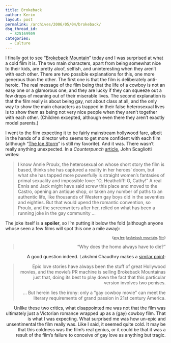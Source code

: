 ```yaml
---
title: Brokeback
author: Kerim
layout: post
permalink: /archives/2006/05/04/brokeback/
dsq_thread_id:
  - 825169909
categories:
  - Culture
---
```

I finally got to see &#8220;<a href="http://www.imdb.com/title/tt0388795/" onclick="_gaq.push(['_trackEvent', 'outbound-article', 'http://www.imdb.com/title/tt0388795/', 'Brokeback Mountain']);" >Brokeback Mountain</a>&#8221; today and I was surprised at what a cold film it is. The two main characters, apart from being somewhat nice to their kids, are pretty aloof, selfish, and uninteresting when they aren&#8217;t with each other. There are two possible explanations for this, one more generous than the other. The first one is that the film is deliberately anti-heroic. The real message of the film being that the life of a cowboy is not an easy one or a glamorous one, and they are lucky if they can squeeze out a few drops of meaning out of their miserable lives. The second explanation is that the film really is about being gay, not about class at all, and the only way to show the main characters as trapped in their false heterosexual lives is to show them as being not very nice people when they aren&#8217;t together with each other. (Children excepted, although even there they aren&#8217;t exactly model parents.)

I went to the film expecting it to be fairly mainstream hollywood fare, albeit in the hands of a director who seems to get more confident with each film (although &#8220;<a href="http://www.imdb.com/title/tt0119349/" onclick="_gaq.push(['_trackEvent', 'outbound-article', 'http://www.imdb.com/title/tt0119349/', 'The Ice Storm']);" >The Ice Storm</a>&#8221; is still my favorite). And it was. There wasn&#8217;t really anything unexpected. In a *Counterpunch* <a href="http://www.counterpunch.org/scagliotti03032006.html" onclick="_gaq.push(['_trackEvent', 'outbound-article', 'http://www.counterpunch.org/scagliotti03032006.html', 'article']);" >article</a>, John Scagliotti writes:

> I know Annie Proulx, the heterosexual on whose short story the film is based, thinks she has captured a reality in her heroes&#8217; doom, but what she has tapped more powerfully is straight women&#8217;s fantasies of primal sexuality and impossible love: &#8220;O, Heathcliff! O, Cathy!&#8221; A real Ennis and Jack might have said screw this place and moved to the Castro, opening an antique shop, or taken any number of paths to an authentic life, like thousands of Western gay boys did in the seventies and eighties. But that would upend the romantic convention, so Proulx, and the screenwriters after her, relied on what has been a running joke in the gay community &#8230;

The joke itself is a **spoiler**, so I&#8217;m putting it below the fold (although anyone whose seen a few films will spot this one a mile away):

<!-- technorati tags start -->

<div style="text-align:right;">
  <span style="font-size:x-small;">{<a href="http://www.technorati.com/tag/ang lee" onclick="_gaq.push(['_trackEvent', 'outbound-article', 'http://www.technorati.com/tag/ang lee', 'ang lee']);"  rel="tag">ang lee</a>, <a href="http://www.technorati.com/tag/brokeback mountain" onclick="_gaq.push(['_trackEvent', 'outbound-article', 'http://www.technorati.com/tag/brokeback mountain', 'brokeback mountain']);"  rel="tag">brokeback mountain</a>, <a href="http://www.technorati.com/tag/film" onclick="_gaq.push(['_trackEvent', 'outbound-article', 'http://www.technorati.com/tag/film', 'film']);"  rel="tag">film</a>}</span>


<!-- technorati tags end -->

<!--more-->

> &#8220;Why does the homo always have to die?&#8221;

A good question indeed. Lakshmi Chaudhry makes a <a href="http://www.alternet.org/story/29663/" onclick="_gaq.push(['_trackEvent', 'outbound-article', 'http://www.alternet.org/story/29663/', 'similar point']);" >similar point</a>:

> Epic love stories have always been the stuff of great Hollywood movies, and the movie&#8217;s PR machine is selling Brokeback Mountainas just that, doing its best to play down the fact that this particular version involves two penises.
> 
> &#8230; But herein lies the irony: only a &#8220;gay cowboy movie&#8221; can meet the literary requirements of grand passion in 21st century America.

Unlike these two critics, what disappointed me was not that the film was ultimately just a Victorian romance wrapped up as a (gay) cowboy film. That is what I was expecting. What surprised me was how un-epic and unsentimental the film really was. Like I said, it seemed quite cold. It may be that this coldness was the film&#8217;s real genius, or it could be that it was a result of the film&#8217;s failure to conceive of gay love as anything but tragic.

